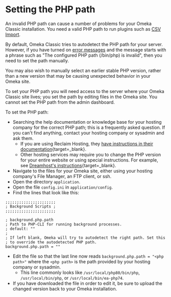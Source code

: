 # Setting the PHP path

An invalid PHP path can cause a number of problems for your Omeka Classic installation. You need a valid PHP path to run plugins such as [CSV Import](../Plugins/CSV_Import.md).

By default, Omeka Classic tries to autodetect the PHP path for your server. However, if you have turned on [error messages](../Troubleshooting/Retrieving_Error_Messages.md) and the message starts with a phrase such as "The configured PHP path (/bin/php) is invalid", then you need to set the path manually. 

You may also wish to manually select an earlier stable PHP version, rather than a new version that may be causing unexpected behavior in your Omeka site.

To set your PHP path you will need access to the server where your Omeka Classic site lives; you set the path by editing files in the Omeka site. You cannot set the PHP path from the admin dashboard.

To set the PHP path:

- Searching the help documentation or knowledge base for your hosting company for the correct PHP path; this is a frequently asked question. If you can't find anything, contact your hosting company or sysadmin and ask them.
	- If you are using Reclaim Hosting, they [have instructions in their documentation](https://community.reclaimhosting.com/t/working-with-omeka-classic/194/2){target=_blank}.
	- Other hosting services may require you to change the PHP version for your entire website or using special instructions. For example, see [Dreamhost's instructions](https://help.dreamhost.com/hc/en-us/articles/214895317-Change-the-PHP-version-of-a-site){target=_blank}.
- Navigate to the files for your Omeka site, either using your hosting company's File Manager, an FTP client, or ssh. 
- Open the directory `application`.
- Open the file `config.ini` in `application/config`.
- Find the lines that look like this: 
```
;;;;;;;;;;;;;;;;;;;;;;
; Background Scripts ;
;;;;;;;;;;;;;;;;;;;;;;

; background.php.path
; Path to PHP-CLI for running background processes.
; default: ""
;
; If left blank, Omeka will try to autodetect the right path. Set this
; to override the autodetected PHP path.
background.php.path = ""
```
- Edit the file so that the last line now reads `background.php.path = "<php path>"` where the `<php path>` is the path provided by your hosting company or sysadmin. 
	- This line commonly looks like `/usr/local/php80/bin/php`, `/usr/local/bin/php`, or `/usr/local/bin/ea-php74`.
- If you have downloaded the file in order to edit it, be sure to upload the changed version back to your Omeka installation.
